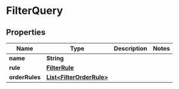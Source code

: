 
# FilterQuery

## Properties
Name | Type | Description | Notes
------------ | ------------- | ------------- | -------------
**name** | **String** |  | 
**rule** | [**FilterRule**](FilterRule.md) |  | 
**orderRules** | [**List&lt;FilterOrderRule&gt;**](FilterOrderRule.md) |  | 



